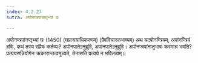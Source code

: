 ```yaml
---
index: 4.2.27
sutra: अपोनप्त्रपान्नप्तृभ्यां घः

---
```

अपोनप्त्रपांनप्तृभ्यां घः (1450) (घप्रत्ययाधिकरणम्) (प्रैषविचारकभाष्यम्) अथ यदपोनप्त्रियम्, अपांनप्त्रियं हविः, कथं तस्य संप्रैषः कर्तव्यः? अपोनपातेऽनुब्रूहि, अपांनपातेऽनुब्रूहि। अपोनप्त्रपांनप्तृभावः कस्मान्न भवति? प्रत्ययसन्नियोगेन ऋकारान्तत्वमुच्यते, तेनासति प्रत्यये न भवितव्यम्॥